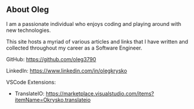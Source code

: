 ## About Oleg
I am a passionate individual who enjoys coding and playing around with new technologies.

This site hosts a myriad of various articles and links that I have written and collected throughout my career as a Software Engineer.

GitHub: https://github.com/oleg3790

LinkedIn: https://www.linkedin.com/in/olegkrysko

VSCode Extensions:
- TranslateIO: https://marketplace.visualstudio.com/items?itemName=Okrysko.translateio
